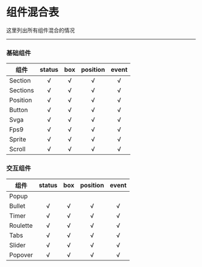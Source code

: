 # 组件混合表

这里列出所有组件混合的情况

---

### 基础组件

| 组件     | status | box | position | event |
| -------- | :----: | :-: | :------: | :---: |
| Section  |   √    |  √  |    √     |   √   |
| Sections |   √    |  √  |    √     |   √   |
| Position |   √    |  √  |    √     |   √   |
| Button   |   √    |  √  |    √     |   √   |
| Svga     |   √    |  √  |    √     |   √   |
| Fps9     |   √    |  √  |    √     |   √   |
| Sprite   |   √    |  √  |    √     |   √   |
| Scroll   |   √    |  √  |    √     |   √   |

### 交互组件

| 组件     | status | box | position | event |
| -------- | :----: | :-: | :------: | :---: |
| Popup    |        |     |          |       |
| Bullet   |   √    |  √  |    √     |   √   |
| Timer    |   √    |  √  |    √     |   √   |
| Roulette |   √    |  √  |    √     |   √   |
| Tabs     |   √    |  √  |    √     |   √   |
| Slider   |   √    |  √  |    √     |   √   |
| Popover  |   √    |  √  |    √     |   √   |
